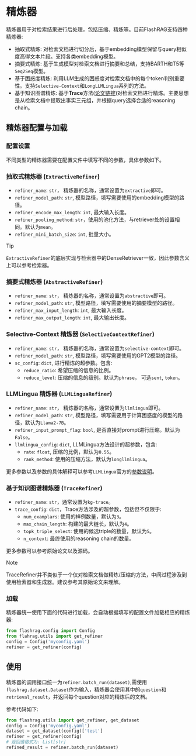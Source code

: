 # 精炼器

精炼器用于对检索结果进行后处理，包括压缩、精炼等。目前FlashRAG支持四种精炼器:

- 抽取式精炼: 对检索文档进行切分后，基于embedding模型保留与query相似度高得文本片段。支持各类embedding模型。
- 摘要式精炼: 基于生成模型对检索文档进行摘要和总结，支持BARTH和T5等`Seq2Seq`模型。
- 基于困惑度精炼: 利用LLM生成的困惑度对检索文档中的每个token判别重要性。支持`Selective-Context`和`LongLLMLingua`系列的方法。
- 基于知识图谱精炼: 基于**Trace**方法([论文链接](https://aclanthology.org/2024.findings-emnlp.496/))对检索文档进行精炼。主要思想是从检索文档中提取出事实三元组，并根据query选择合适的reasoning chain。


## 精炼器配置与加载


### 配置设置

不同类型的精炼器需要在配置文件中填写不同的参数，具体参数如下。

### 抽取式精炼器 (```ExtractiveRefiner```)

- `refiner_name`: `str`， 精炼器的名称，通常设置为`extractive`即可。
- `refiner_model_path`: `str`, 模型路径，填写需要使用的embedding模型的路径。
- `refiner_encode_max_length`: `int`, 最大输入长度。
- `refiner_pooling_method`: `str`，使用的池化方法，与retriever处的设置相同。默认为`mean`。
- `refiner_mini_batch_size`: `int`, 批量大小。

> [!TIP]
> `ExtractiveRefiner`的底层实现与检索器中的DenseRetriever一致，因此参数含义上可以参考检索器。

### 摘要式精炼器 (```AbstractiveRefiner```)

- `refiner_name`: `str`， 精炼器的名称，通常设置为`abstractive`即可。
- `refiner_model_path`: `str`, 模型路径，填写需要使用的摘要模型的路径。
- `refiner_max_input_length`: `int`, 最大输入长度。
- `refiner_max_output_length`: `int`, 最大输出长度。

### Selective-Context 精炼器 (```SelectiveContextRefiner```)

- `refiner_name`: `str`， 精炼器的名称，通常设置为`selective-context`即可。
- `refiner_model_path`: `str`, 模型路径，填写需要使用的GPT2模型的路径。
- `sc_config`: `dict`, 进行精炼的超参数。包含:
    - `reduce_ratio`: 希望压缩的信息的比例。
    - `reduce_level`: 压缩的信息的级别。默认为`phrase`， 可选`sent`, `token`。

### LLMLingua 精炼器 (```LLMLinguaRefiner```)

- `refiner_name`: `str`， 精炼器的名称，通常设置为`llmlingua`即可。
- `refiner_model_path`: `str`, 模型路径，填写需要用于计算困惑度的模型的路径，默认为`Llama2-7B`。
- `refiner_input_prompt_flag`: `bool`, 是否直接对prompt进行压缩。默认为`False`。
- `llmlingua_config`: `dict`, LLMLingua方法设计的超参数，包含:
    - `rate`: `float`, 压缩的比例，默认为`0.55`。
    - `rank_method`: 使用的压缩方法，默认为`longllmlingua`。

更多参数以及参数的具体解释可以参考`LLMLingua`官方的[参数说明](https://github.com/microsoft/LLMLingua/blob/main/DOCUMENT.md#function-call)。

### 基于知识图谱精炼器 (```TraceRefiner```)

- `refiner_name`: `str`，通常设置为`kg-trace`。
- `trace_config`: `dict`，Trace方法涉及的超参数，包括但不仅限于:
    - `num_examplars`: 使用的样例数量，默认为`3`。
    - `max_chain_length`: 构建的最大链长，默认为`4`。
    - `topk_triple_select`: 使用的候选triple的数量，默认为`5`。
    - `n_context`: 最终使用的reasoning chain的数量。

更多参数可以参考原始论文以及源码。

> [!NOTE]
> TraceRefiner并不类似于一个仅对检索文档做精炼/压缩的方法，中间过程涉及到使用检索器和生成器。建议参考其原始论文来理解。


### 加载

精炼器统一使用下面的代码进行加载，会自动根据填写的配置文件加载相应的精炼器:

```python
from flashrag.config import Config
from flahrag.utils import get_refiner
config = Config('myconfig.yaml')
refiner = get_refiner(config)
```

## 使用

精炼器的调用接口统一为`refiner.batch_run(dataset)`,需使用`flashrag.dataset.Dataset`作为输入，精炼器会使用其中的`question`和`retrieval_result`，并返回每个question对应的精炼后的文档。

参考代码如下:

```python
from flashrag.utils import get_refiner, get_dataset
config = Config('myconfig.yaml')
dataset = get_dataset(config)['test']
refiner = get_refiner(config)
# 返回值格式为: List[str]
refined_result = refiner.batch_run(dataset)
```

